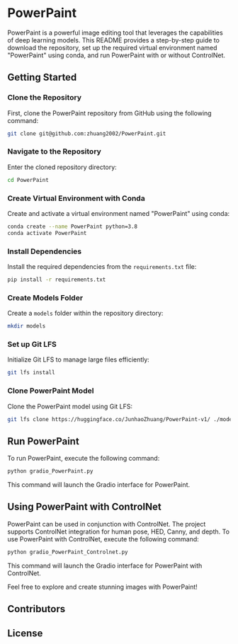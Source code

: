 # PowerPaint

PowerPaint is a powerful image editing tool that leverages the capabilities of deep learning models. This README provides a step-by-step guide to download the repository, set up the required virtual environment named "PowerPaint" using conda, and run PowerPaint with or without ControlNet.

## Getting Started

### Clone the Repository

First, clone the PowerPaint repository from GitHub using the following command:

```bash
git clone git@github.com:zhuang2002/PowerPaint.git
```

### Navigate to the Repository

Enter the cloned repository directory:

```bash
cd PowerPaint
```

### Create Virtual Environment with Conda

Create and activate a virtual environment named "PowerPaint" using conda:

```bash
conda create --name PowerPaint python=3.8
conda activate PowerPaint
```

### Install Dependencies

Install the required dependencies from the `requirements.txt` file:

```bash
pip install -r requirements.txt
```

### Create Models Folder

Create a `models` folder within the repository directory:

```bash
mkdir models
```

### Set up Git LFS

Initialize Git LFS to manage large files efficiently:

```bash
git lfs install
```

### Clone PowerPaint Model

Clone the PowerPaint model using Git LFS:

```bash
git lfs clone https://huggingface.co/JunhaoZhuang/PowerPaint-v1/ ./models
```

## Run PowerPaint

To run PowerPaint, execute the following command:

```bash
python gradio_PowerPaint.py
```

This command will launch the Gradio interface for PowerPaint.

## Using PowerPaint with ControlNet

PowerPaint can be used in conjunction with ControlNet. The project supports ControlNet integration for human pose, HED, Canny, and depth. To use PowerPaint with ControlNet, execute the following command:

```bash
python gradio_PowerPaint_Controlnet.py
```

This command will launch the Gradio interface for PowerPaint with ControlNet.

Feel free to explore and create stunning images with PowerPaint!

## Contributors

## License
